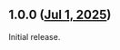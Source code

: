## 1.0.0 ([Jul 1, 2025](https://github.com/ramensoftware/windhawk-mods/blob/3229a6dfbafa86f4017a7787dd52de5676a05219/mods/legacy-shell-message-boxes.wh.cpp))

Initial release.

